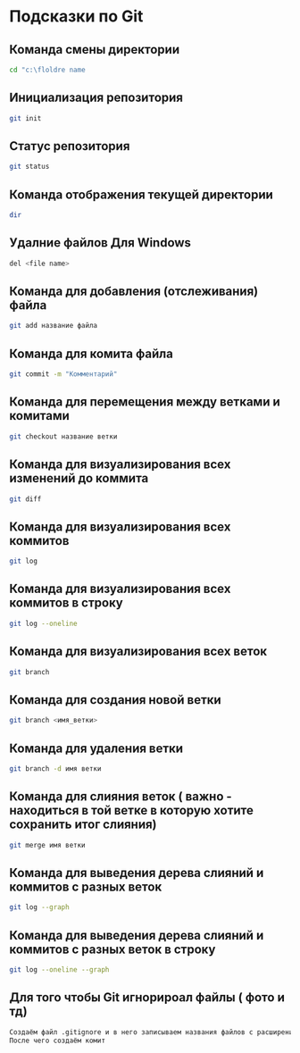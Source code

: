 # Подсказки по Git

## Команда смены директории 
```sh
cd "c:\floldre name
```

## Инициализация репозитория

```sh
git init
```

## Статус репозитория

```sh
git status
```

## Команда отображения текущей директории

 ```sh
 dir
 ```

## Удалние файлов Для Windows
 ```sh
del <file name>
 ```

## Команда для добавления (отслеживания) файла
 ```sh
 git add название файла
 ```

## Команда для комита файла
 ```sh
 git commit -m "Комментарий"
 ```

## Команда для перемещения между ветками и комитами
 ```sh
 git checkout название ветки
 ```

## Команда для визуализирования всех изменений до коммита
 ```sh
 git diff
 ```

## Команда для визуализирования всех коммитов
 ```sh
 git log
 ```

## Команда для визуализирования всех коммитов в строку
 ```sh
 git log --oneline
 ```

## Команда для визуализирования всех веток
 ```sh
 git branch
 ```

## Команда для создания новой ветки
 ```sh
 git branch <имя_ветки>
 ```

## Команда для удаления ветки
 ```sh
 git branch -d имя ветки
 ```

## Команда для слияния веток ( важно - находиться в той ветке в которую хотите сохранить итог слияния)
 ```sh
 git merge имя ветки
 ```

## Команда для выведения дерева слияний и коммитов с разных веток
 ```sh
 git log --graph
 ```

## Команда для выведения дерева слияний и коммитов с разных веток в строку
 ```sh
 git log --oneline --graph
 ```

## Для того чтобы Git игнорироал файлы ( фото и тд)
 ```sh
 Создаём файл .gitignore и в него записываем названия файлов с расширениями
 После чего создаём комит
 ```